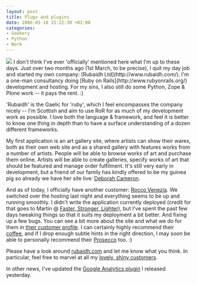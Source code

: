 ```yaml
---
layout: post
title: Plugs and plugins
date: 2006-05-10 15:22:30 +01:00
categories:
- Geekery
- Python
- Work
---
```

<p><img src="http://www.rubaidh.com/images/logo-graphic.gif" class="alignleft" /> I don't think I've ever 'officially' mentioned here what I'm up to these days.  Just over two months ago (1st March, to be precise), I quit my day job and started my own company:  [Rubaidh Ltd](http://www.rubaidh.com/).  I'm a one-man consultancy doing [Ruby on Rails](http://www.rubyonrails.org/) development and hosting.  For my sins, I also still do some Python, Zope &amp; Plone work -- it pays the rent. :)</p>

'Rubaidh' is the Gaelic for 'ruby', which I feel encompasses the company nicely -- I'm Scottish and aim to use RoR for as much of my development work as possible.  I love both the language & framework, and feel it is better to know one thing in depth than to have a surface understanding of a dozen different frameworks.

My first application is an art gallery site, where artists can show their wares, both as their own web site and as a shared gallery with features works from a number of artists.  People will be able to browse works of art and purchase them online.  Artists will be able to create galleries, specify works of art that should be featured and manage order fulfilment.  It's still very early in development, but a friend of our family has kindly offered to be my guinea pig so already we have her site live: [Deborah Cameron](http://www.deborahcameron.com/).

And as of today, I officially have another customer:  [Rocco Venezia](http://www.roccovenezia.com/).  We switched over the hosting last night and everything seems to be up and running smoothly.  I didn't write the application currently deployed (credit for that goes to Martin @ [Faster, Stronger, Lighter](http://www.fasterstrongerlighter.com/)), but I've spent the past few days tweaking things so that it suits my deployment a bit better.  And fixing up a few bugs.  You can see a bit more about the site and what we do for them in [their customer profile](http://www.rubaidh.com/customers/more/3).  I can certainly highly recommend their [coffee](http://www.roccovenezia.com/shop/caffe/), and if I drop enough subtle hints in the right direction, I may soon be able to personally recommend their [Prosecco](http://www.roccovenezia.com/shop/wines/) too. :)

Please have a look around [rubaidh.com](http://www.rubaidh.com/) and let me know what you think.  In particular, feel free to marvel at all my [lovely, shiny customers](http://www.rubaidh.com/customers/).

In other news, I've updated the [Google Analytics plugin](http://woss.name/2006/05/09/google-analytics-plugin/) I released yesterday.
